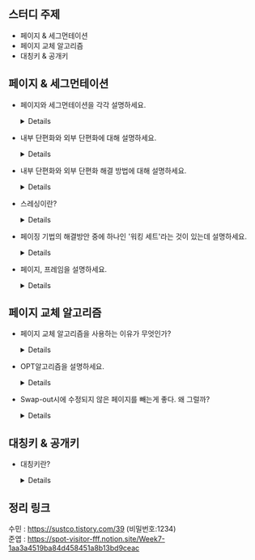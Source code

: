 ## 스터디 주제

* 페이지 & 세그먼테이션
* 페이지 교체 알고리즘
* 대칭키 & 공개키

## 페이지 & 세그먼테이션

- 페이지와 세그먼테이션을 각각 설명하세요.
  <details>
  
  페이지는 고정 사이즈의 작은 프로세스 조각이고, 세그먼테이션은 가변적인 영역인 세그먼트로 분할하는 것을 말한다.
  
  페이지 크기가 작으면 내부 단편화가 줄어들고, 페이지 사상 테이블은 늘어나며, 페이지 부재가 늘어난다.   
  
  페이지 부재 현상이 많이 일어나면 성능이 떨어진다.
  
  이러한 기법들은 다중 프로그래밍 시스템에 여러 프로세스를 수용하기 위해 주기억장치를 동적 분할하는 메모리 관리 작업이 필요하기 때문이다.
  
  chatgpt 답변) 페이지는 가상 주소 공간을 고정된 크기의 페이지로 분할한다. 세그먼테이션은 가상 주소 공간을 논리적인 단위인 세그먼트로 분할한다.
  
  </details>
- 내부 단편화와 외부 단편화에 대해 설명하세요.
  <details>
  단편화란 기억 장치의 빈 공간 또는 자료가 여러 조각으로 나뉘는 현상이다. 프로세스들이 메모리에 적재되고 제거되는 일이 반복되면 프로세스들이 차지하는
  메모리 틈 사이에 사용하지 못할 만큼의 자유 공간이 늘어나게 된다.
  
  내부단편화: 주기억장치 내 사용자 영역이 실행 프로그램보다 커서 프로그램의 사용 공간을 할당 후 사용되지 않고 남게 되는 현상을 말한다.
  
  외부단편화: 남아있는 총 메모리 공간이 요청한 메모리 공간보다 크지만, 남아있는 공간이 연속적이지 않아 발생하는 현상
  
  
  </details>
  
- 내부 단편화와 외부 단편화 해결 방법에 대해 설명하세요.

  <details>
  내부 단편화는 통합과 압축, slab allocator 방식으로 해결한다. slab allocator은 페이지 프레임을 할당받아 공간을 작은 크기로 분할하고 메모리 요청시 작은 크기로 메모리를 할당/해제하는 동적 메모리 기법이다.
  
  외부 단편화는 통합과 압축, 버디 메모리 할당 방식으로 해결한다. 버디 메모리 할당 방식은 요청한 프로세스 크기에 가장 알맞은 크기를 할당하기 위해 메모리를 2의 지수승 크기로 분할하여 메모리를 할당하는 기법이다.
  </details>

- 스레싱이란?
  <details>
    어떤 프로세스가 계속적으로 페이지 부재가 발생하여 프로세스의 실제 처리 시간보다 페이지 교체 시간이 더 많아지는 현상이다.
  
    오류율이 클수록 스레싱이 많이 많이 발생한 것이고, 스레싱으로 인해 전체 시스템의 성능 및 처리율은 저하된다.
    페이지 부재가 계속 증가하여 기억장치 접근 시간이 증가한다.
  </details>
  
 - 페이징 기법의 해결방안 중에 하나인 '워킹 세트'라는 것이 있는데 설명하세요.
    <details>
      각 프로세스가 많이 참조하는 페이지들의 집합을 주기억장치 공간에 계속 상주하게 하여 빈번한 페이지 교체 현상을 줄이고자 하는 기법이다. 이 기법은 워킹 세트
      추적관리가 복잡하고, 워킹 세트 크기 설정의 모호함이 발생한다.
    </details>
    
 - 페이지, 프레임을 설명하세요.
    <details>
      페이지는 고정 사이즈의 가상 메모리 내 프로세스 조각이고, 프레임은 페이지 크기와 같은 주기억장치의 메모리 조각이다.
    </details>
## 페이지 교체 알고리즘

- 페이지 교체 알고리즘을 사용하는 이유가 무엇인가?
    <details>
  페이지 부재가 발생하면 가상기억장치에서 필요한 페이지를 찾아 주기억장치에 적재해야 하는데, 이때 주기억장치의 모든 페이지 프레임이 사용중이면 어떤 페이지 프레임을 선택하여
  교체할 것인지를 결정하는 기법이 페이지 교체 알고리즘
    </details>

- OPT알고리즘을 설명하세요.
    <details>
    OPT 알고리즘은 앞으로 가장 오랫동안 사용하지 않을 페이지를 교체하는 알고리즘이다. 모든 페이지 교체 알고리즘 중 page-fault 발생이 가장 적다.
    </details>

- Swap-out시에 수정되지 않은 페이지를 빼는게 좋다. 왜 그럴까?
    <details>
  만약 수정되면 메인 메모리에서 내보낼 때, 하드 디스크에서 또 수정을 진행해야 하므로 시간이 오래 걸린다.
    </details>

## 대칭키 & 공개키

- 대칭키란?
    <details>
  암호화와 복호화와 같은 암호키(대칭키)를 사용하는 알고리즘
  
  장점: 동일한 키를 주고 받기 때문에, 매우 빠르다는 장점이 있다. 대용량 Data 암호화에 적합하다.

  단점: 대칭키 전달 과정에서 해킹 위험에 노출 위험이 있다.
    </details>

## 정리 링크

수민 : https://sustco.tistory.com/39 (비밀번호:1234)
<br>
준엽 : https://spot-visitor-fff.notion.site/Week7-1aa3a4519ba84d458451a8b13bd9ceac
